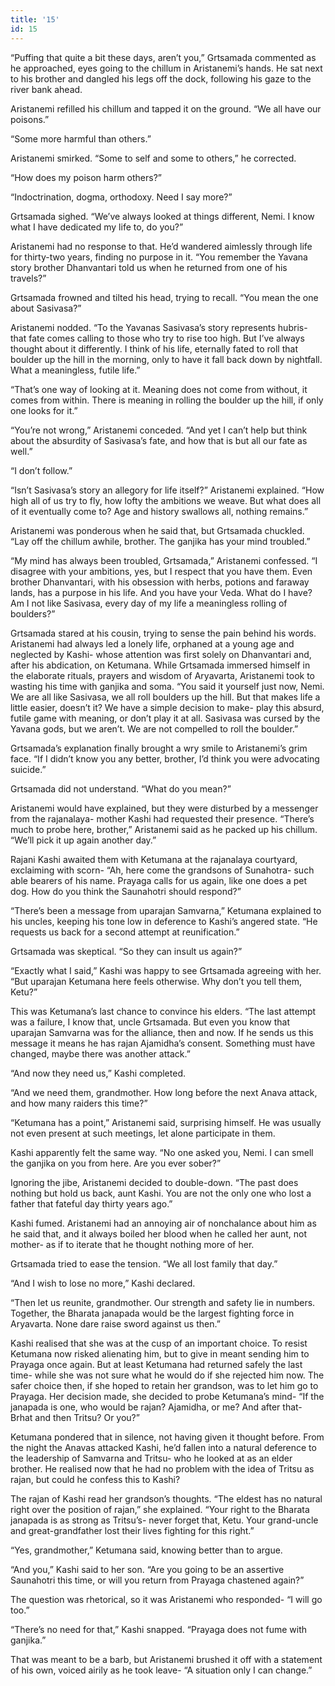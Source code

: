 ```yaml
---
title: '15'
id: 15
---
```



“Puffing that quite a bit these days, aren’t you,” Grtsamada commented as he approached, eyes going to the chillum in Aristanemi’s hands. He sat next to his brother and dangled his legs off the dock, following his gaze to the river bank ahead.

Aristanemi refilled his chillum and tapped it on the ground. “We all have our poisons.”

“Some more harmful than others.”

Aristanemi smirked. “Some to self and some to others,” he corrected.

“How does my poison harm others?”

“Indoctrination, dogma, orthodoxy. Need I say more?”

Grtsamada sighed. “We’ve always looked at things different, Nemi. I know what I have dedicated my life to, do you?”

Aristanemi had no response to that. He’d wandered aimlessly through life for thirty-two years, finding no purpose in it. “You remember the Yavana story brother Dhanvantari told us when he returned from one of his travels?”

Grtsamada frowned and tilted his head, trying to recall. “You mean the one about Sasivasa?”

Aristanemi nodded. “To the Yavanas Sasivasa’s story represents hubris- that fate comes calling to those who try to rise too high. But I’ve always thought about it differently. I think of his life, eternally fated to roll that boulder up the hill in the morning, only to have it fall back down by nightfall. What a meaningless, futile life.”

“That’s one way of looking at it. Meaning does not come from without, it comes from within. There is meaning in rolling the boulder up the hill, if only one looks for it.”

“You’re not wrong,” Aristanemi conceded. “And yet I can’t help but think about the absurdity of Sasivasa’s fate, and how that is but all our fate as well.”

“I don’t follow.”

“Isn’t Sasivasa’s story an allegory for life itself?” Aristanemi explained. “How high all of us try to fly, how lofty the ambitions we weave. But what does all of it eventually come to? Age and history swallows all, nothing remains.”

Aristanemi was ponderous when he said that, but Grtsamada chuckled. “Lay off the chillum awhile, brother. The ganjika has your mind troubled.”

“My mind has always been troubled, Grtsamada,” Aristanemi confessed. “I disagree with your ambitions, yes, but I respect that you have them. Even brother Dhanvantari, with his obsession with herbs, potions and faraway lands, has a purpose in his life. And you have your Veda. What do I have? Am I not like Sasivasa, every day of my life a meaningless rolling of boulders?”

Grtsamada stared at his cousin, trying to sense the pain behind his words. Aristanemi had always led a lonely life, orphaned at a young age and neglected by Kashi- whose attention was first solely on Dhanvantari and, after his abdication, on Ketumana. While Grtsamada immersed himself in the elaborate rituals, prayers and wisdom of Aryavarta, Aristanemi took to wasting his time with ganjika and soma. “You said it yourself just now, Nemi. We are all like Sasivasa, we all roll boulders up the hill. But that makes life a little easier, doesn’t it? We have a simple decision to make- play this absurd, futile game with meaning, or don’t play it at all. Sasivasa was cursed by the Yavana gods, but we aren’t. We are not compelled to roll the boulder.”

Grtsamada’s explanation finally brought a wry smile to Aristanemi’s grim face. “If I didn’t know you any better, brother, I’d think you were advocating suicide.”

Grtsamada did not understand. “What do you mean?”

Aristanemi would have explained, but they were disturbed by a messenger from the rajanalaya- mother Kashi had requested their presence. “There’s much to probe here, brother,” Aristanemi said as he packed up his chillum. “We’ll pick it up again another day.”

Rajani Kashi awaited them with Ketumana at the rajanalaya courtyard, exclaiming with scorn- “Ah, here come the grandsons of Sunahotra- such able bearers of his name. Prayaga calls for us again, like one does a pet dog. How do you think the Saunahotri should respond?”

“There’s been a message from uparajan Samvarna,” Ketumana explained to his uncles, keeping his tone low in deference to Kashi’s angered state. “He requests us back for a second attempt at reunification.”

Grtsamada was skeptical. “So they can insult us again?”

“Exactly what I said,” Kashi was happy to see Grtsamada agreeing with her. “But uparajan Ketumana here feels otherwise. Why don’t you tell them, Ketu?”

This was Ketumana’s last chance to convince his elders. “The last attempt was a failure, I know that, uncle Grtsamada. But even you know that uparajan Samvarna was for the alliance, then and now. If he sends us this message it means he has rajan Ajamidha’s consent. Something must have changed, maybe there was another attack.”

“And now they need us,” Kashi completed.

“And we need them, grandmother. How long before the next Anava attack, and how many raiders this time?”

“Ketumana has a point,” Aristanemi said, surprising himself. He was usually not even present at such meetings, let alone participate in them.

Kashi apparently felt the same way. “No one asked you, Nemi. I can smell the ganjika on you from here. Are you ever sober?”

Ignoring the jibe, Aristanemi decided to double-down. “The past does nothing but hold us back, aunt Kashi. You are not the only one who lost a father that fateful day thirty years ago.”

Kashi fumed. Aristanemi had an annoying air of nonchalance about him as he said that, and it always boiled her blood when he called her aunt, not mother- as if to iterate that he thought nothing more of her. 

Grtsamada tried to ease the tension. “We all lost family that day.”

“And I wish to lose no more,” Kashi declared.

“Then let us reunite, grandmother. Our strength and safety lie in numbers. Together, the Bharata janapada would be the largest fighting force in Aryavarta. None dare raise sword against us then.”

Kashi realised that she was at the cusp of an important choice. To resist Ketumana now risked alienating him, but to give in meant sending him to Prayaga once again. But at least Ketumana had returned safely the last time- while she was not sure what he would do if she rejected him now. The safer choice then, if she hoped to retain her grandson, was to let him go to Prayaga. Her decision made, she decided to probe Ketumana’s mind- “If the janapada is one, who would be rajan? Ajamidha, or me? And after that- Brhat and then Tritsu? Or you?”

Ketumana pondered that in silence, not having given it thought before. From the night the Anavas attacked Kashi, he’d fallen into a natural deference to the leadership of Samvarna and Tritsu- who he looked at as an elder brother. He realised now that he had no problem with the idea of Tritsu as rajan, but could he confess this to Kashi?

The rajan of Kashi read her grandson’s thoughts. “The eldest has no natural right over the position of rajan,” she explained. “Your right to the Bharata janapada is as strong as Tritsu’s- never forget that, Ketu. Your grand-uncle and great-grandfather lost their lives fighting for this right.”

“Yes, grandmother,” Ketumana said, knowing better than to argue.

“And you,” Kashi said to her son. “Are you going to be an assertive Saunahotri this time, or will you return from Prayaga chastened again?”

The question was rhetorical, so it was Aristanemi who responded- “I will go too.”

“There’s no need for that,” Kashi snapped. “Prayaga does not fume with ganjika.”

That was meant to be a barb, but Aristanemi brushed it off with a statement of his own, voiced airily as he took leave- “A situation only I can change.”
